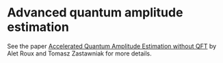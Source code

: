 # Advanced quantum amplitude estimation

See the paper [Accelerated Quantum Amplitude Estimation
without QFT](https://arxiv.org/abs/2407.16795) by Alet Roux and Tomasz Zastawniak for more details.
